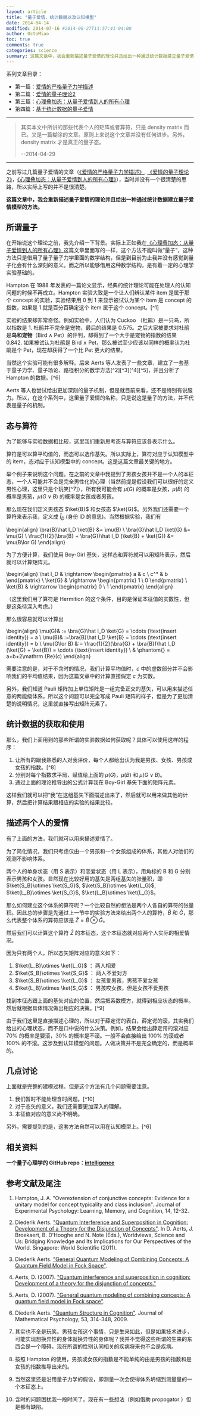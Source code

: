 ```yaml
---
layout: article
title: "量子爱情，统计数据以及认知模型"
date: 2014-04-14
modified: 2014-07-16 #2014-08-27T11:57:41-04:00
author: OctoMiao
toc: true
comments: true
categories: science
summary: 这篇文章中，我会重新描述量子爱情的理论并且给出一种通过统计数据建立量子爱情模型的方法。
---
```



系列文章目录： 

* 第一篇：[爱情的严格量子力学描述](/science/quantum-love/)
* 第二篇：[爱情的量子理论2](/science/quantum-love-2/)
* 第三篇：[心理叠加态：从量子爱情到人的所有心理](/science/from-quantum-love-to-quantum-psychology/)
* 第四篇：[基于统计数据的量子爱情](/science/quantum-psychology-cognition-and-statistics/)


-----

> 其实本文中所讲的那些代表个人的矩阵或者算符，只是 density matrix 而已。又是一篇糊涂的文章。原则上来说这个文章并没有任何进步。另外，density matrix 才是真正的量子态。
> 
> --2014-04-29

-----


之前写过几篇量子爱情的文章（[《爱情的严格量子力学描述》](/science/quantum-love.html), [《爱情的量子理论2》](/science/quantum-love-2.html)，[《心理叠加态：从量子爱情到人的所有心理》](/science/from-quantum-love-to-quantum-psychology.html)），当时并没有一个很清楚的思路，所以实际上写的并不是很清楚。

**这篇文章中，我会重新描述量子爱情的理论并且给出一种通过统计数据建立量子爱情模型的方法。**

## 所谓量子

在开始说这个理论之前，我先介绍一下背景。实际上正如我在[《心理叠加态：从量子爱情到人的所有心理》](/science/from-quantum-love-to-quantum-psychology/)这篇文章里面写的一样，这个方法不能叫做“量子”，这种方法只是借用了量子量子力学里面的数学结构，但是到目前为止我并没有感觉到量子化会有什么深刻的意义。而之所以能够借用这种数学结构，是有着一定的心理学实验基础的。

Hampton 在 1988 年发表的一篇论文显示，经典的统计理论可能在处理人的认知问题的时候不再成立。Hampton 实验大致是一个让人们辨认某件 item 是属于那个 concept 的实验，实验结果用 0 到 1 来显示被试认为某个 item 是 concept 的指数，如果是 1 就是百分百确定这个 item 属于这个 concept。[^1]

实验的结果却非常奇怪。例如实验中，人们认为 Cuckoo （杜鹃）是一只鸟，所以指数是 1\. 杜鹃并不完全是宠物，最后的结果是 0.575。之后大家被要求对杜鹃是**鸟和宠物**（Bird $\land$ Pet）的评判，却得到了一个大于是宠物的指数的结果 0.842\. 如果被试认为杜鹃是 Bird $\land$ Pet，那么被试至少应该以同样的概率认为杜鹃是个 Pet，现在却获得了一个比 Pet 更大的结果。

当然这个实验可能有很多解释。后来 Aerts 等人发表了一些文章，建立了一套基于量子力学、量子场论、路径积分的数学方法[^2][^3][^4][^5]，并且分析了 Hampton 的数据。[^6]

Aerts 等人也尝试给出更加深刻的量子机制，但是就目前来看，还不是特别有说服力。所以，在这个系列中，这里量子爱情的名称，只是说这是量子的方法，并不代表是量子的机制。

## 态与算符

为了能够与实验数据相比较，这里我们重新思考态与算符应该各表示什么。

算符是可以算平均值的，而态可以选作基矢。所以实际上，算符对应于认知模型中的 item，态对应于认知模型中的 concept。这是这篇文章最关键的地方。

举个例子来说明这个问题。在之前的文章中我提到了男孩女孩并不是一个人的本征态，一个人可能并不会是完全男性化的心理（当然前提是假设我们可以很好的定义男性心理，这里只是个玩笑[^7]），所有我可能会有 $\mu(G)$ 的概率是女孩，$\mu(B)$ 的概率是男孩，$\mu(G\lor B)$ 的概率是女孩或者男孩。

那么现在我们定义男孩态 $\ket{B}$ 和女孩态 $\ket{G}$。另外我们还需要一个算符来表示我，定义成 $\hat I_D$ (身份 ID 的意思)。当然根据实验，我们有

\begin{align} \bra{B}\hat I_D \ket{B} &= \mu(B) \\ \bra{G}\hat I_D \ket{G} &= \mu(G) \\ \frac{1}{2}(\bra{B} + \bra{G})\hat I_D (\ket{B} + \ket{G}) &= \mu(B\lor G) \end{align}

为了方便计算，我们使用 Boy-Girl 基矢，这样态和算符就可以用矩阵表示，然后就可以计算矩阵元。

\begin{align} \hat I_D & \rightarrow \begin{pmatrix} a & c \\ c^* & b \end{pmatrix} \\ \ket{G} & \rightarrow \begin{pmatrix} 1 \\ 0 \end{pmatrix} \\ \ket{B} & \rightarrow \begin{pmatrix} 0 \\ 1 \end{pmatrix} \end{align}

（这里我们用了算符是 Hermition 的这个条件，目的是保证本征值的实数性，但是这条待深入考虑。）

那么很容易就可以计算出

\begin{align} \mu(G)& := \bra{G}\hat I_D \ket{G} = \cdots (\text{insert identity}) = a \\ \mu(B)& :=\bra{B}\hat I_D \ket{B} = \cdots (\text{insert identity}) = b \\ \mu(G\lor B) &:= \frac{1}{2}(\bra{G} + \bra{B})\hat I_D (\ket{G} + \ket{B}) = \cdots (\text{insert identity}) \\ & \phantom{} = a+b+2\mathrm {Re}(c) \end{align}

需要注意的是，对于不含时的情况，我们计算平均值时，$c$ 中的虚数部分并不会影响我们的平均值结果，因为这篇文章中的计算直接假定 $c$ 为实数。

另外，我们知道 Pauli 矩阵加上单位矩阵是一组完备正交的基矢，可以用来描述任意的两能级体系，所以这个问题可以完全写成 Pauli 矩阵的样子，但是为了更加清楚的说明情况，这里就直接写出矩阵元素了。

## 统计数据的获取和使用

那么，我们上面用到的那些所谓的实验数据如何获取呢？具体可以使用这样的程序： 

1. 让所有的跟我熟悉的人对我评价，每个人都给出认为我是男孩、女孩、男孩或女孩的指数。[^8] 
2. 分别对每个指数求平局，赋值给上面的 $\mu(G)$，$\mu(B)$ 和 $\mu(G\lor B)$。 
3. 通过上面的理论推导出的公式计算我在 Boy-Girl 基矢下面的矩阵元素。

这样我们就可以把“我”在这组基矢下面描述出来了，然后就可以用来做其他的计算，然后把计算结果跟相应的实验的结果比较。

## 描述两个人的爱情

有了上面的方法，我们就可以用来描述爱情了。

为了简化情况，我们只考虑仅由一个男孩和一个女孩组成的体系，其他人对他们的观测不影响体系。

两个人的单身状态（用 S 表示）和恋爱状态（用 L 表示），用角标的 B 和 G 分别表示男孩和女孩。显然现在比较好用的基矢是两组基矢的张量积，即 $\ket{S_B}\otimes \ket{S_G}$, $\ket{S_B}\otimes \ket{L_G}$, $\ket{L_B}\otimes \ket{S_G}$, $\ket{L_B}\otimes \ket{L_G}$。

那么如何建立这个体系的算符呢？一个比较自然的想法是两个人各自的算符的张量积。因此总的步骤是先通过上一节中的实验方法来给出两个人的算符，$\hat B$ 和 $\hat G$，那么代表整个体系的算符应该是 $\hat Z = \hat B \otimes \hat G$。

然后我们可以计算这个算符 $\hat Z$ 的本征态，这个本征态就对应两个人实际的相爱情况。

因为只有两个人，所以态矢矩阵对应的意义如下：

1.  $\ket{L_B}\otimes \ket{L_G}$ ： 两人相爱
2.  $\ket{S_B}\otimes \ket{S_G}$ ： 两人不爱对方
3.  $\ket{S_B}\otimes \ket{L_G}$ ： 女孩爱男孩，男孩不爱女孩
4.  $\ket{L_B}\otimes \ket{S_G}$ ： 男孩哎女孩，但是女孩不爱男孩

找到本征态跟上面的基矢对应的位置，然后把系数模方，就得到相应状态的概率。 然后就根据具体情况做出相应的决策。[^9]

由于我们这里是直接描述心理的，所以对于薛定谔的表白，薛定谔的滚，其实我们给出的心理状态，而不是口中说的什么决策。例如，结果会给出薛定谔的滚对应 70% 的概率是要滚，30% 的概率是不滚。一般不会直接给出 100% 的滚或者 100% 的不滚。这涉及到认知模型的问题。人做决策并不是完全确定的，而是概率的。

## 几点讨论

上面就是完整的建模过程。但是这个方法有几个问题需要注意。

1.  我们暂时不能处理含时问题。[^10]
2.  对于态矢的意义，我们还需要更加深入的理解。
3.  本征值对应的意义尚不明确。

另外，需要提到的是，这套方法自然可以用在认知模型上。[^6]

## 相关资料

**一个量子心理学的 GitHub repo：[intelligence](https://github.com/emptymalei/intelligence/tree/master/quantumPsychology)**

## 参考文献及尾注




1.  Hampton, J. A. "Overextension of conjunctive concepts: Evidence for a unitary model for concept typicality and class inclusion". Journal of Experimental Psychology: Learning, Memory, and Cognition, 14, 12-32. 

2.  Diederik Aerts. ["Quantum Interference and Superposition in Cognition: Development of a Theory for the Disjunction of Concepts"](http://arxiv.org/abs/0705.0975). In D. Aerts, J. Broekaert, B. D'Hooghe and N. Note (Eds.), Worldviews, Science and Us: Bridging Knowledge and Its Implications for Our Perspectives of the World. Singapore: World Scientific (2011). 

3.  Diederik Aerts. ["General Quantum Modeling of Combining Concepts: A Quantum Field Model in Fock Space"](http://arxiv.org/abs/0705.1740). 

4.  Aerts, D. (2007). ["Quantum interference and superposition in cognition: Development of a theory for the disjunction of concepts."](http://arxiv.org/abs/0705.0975) 

5.  Aerts, D. (2007). ["General quantum modeling of combining concepts: A quantum field model in Fock space"](http://arxiv.org/abs/0705.1740). 

6.  Diederik Aerts. ["Quantum Structure in Cognition"](http://arxiv.org/abs/0805.3850). Journal of Mathematical Psychology, 53, 314-348, 2009. 

7.  其实也不全是玩笑。男孩女孩这个事情，只是生来如此，但是如果技术进步，可能实现想换异性的身体就换异性的身体呢？我并不觉得这些所谓的生来的东西会是一个障碍，现在所谓的性别认同相关的疾病将来也不会是疾病。

8.  按照 Hampton 的使用，男孩或女孩的指数是不能单纯的由是男孩的指数和是女孩的指数推导出来的。

9.  当然这里还是沿用量子力学的假设，即测量一次会使得体系坍缩到测量量的一个本征态上。 

10.  含时的问题困扰我一段时间了。现在有一些想法（例如借助 propogator ）但是都有缺陷。 

